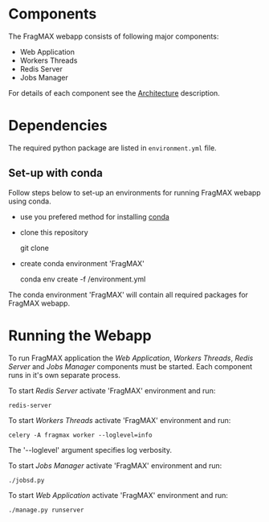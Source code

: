 # Components

The FragMAX webapp consists of following major components:

 * Web Application
 * Workers Threads
 * Redis Server
 * Jobs Manager

For details of each component see the [Architecture](architecture.md) description.

# Dependencies

The required python package are listed in `environment.yml` file.

## Set-up with conda

Follow steps below to set-up an environments for running FragMAX webapp using conda.

- use you prefered method for installing [conda](https://docs.conda.io/en/latest/)
- clone this repository

    git clone <repo-url> <src-dir>

- create conda environment 'FragMAX'

    conda env create -f <src-dir>/environment.yml

The conda environment 'FragMAX' will contain all required packages for FragMAX webapp.

# Running the Webapp

To run FragMAX application the _Web Application_, _Workers Threads_, _Redis Server_ and _Jobs Manager_ components must be started.
Each component runs in it's own separate process.

To start _Redis Server_ activate 'FragMAX' environment and run:

    redis-server

To start _Workers Threads_ activate 'FragMAX' environment and run:

    celery -A fragmax worker --loglevel=info

The '--loglevel' argument specifies log verbosity.

To start _Jobs Manager_ activate 'FragMAX' environment and run:

    ./jobsd.py

To start _Web Application_ activate 'FragMAX' environment and run:

    ./manage.py runserver
